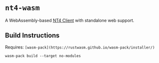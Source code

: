# `nt4-wasm`

A WebAssembly-based [NT4 Client](https://github.com/wpilibsuite/allwpilib/tree/main/ntcore) with standalone web support.

## Build Instructions

Requires: `[wasm-pack](https://rustwasm.github.io/wasm-pack/installer/)`

```
wasm-pack build --target no-modules
```
